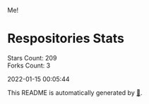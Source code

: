 Me!

# Respositories Stats
Stars Count: 209  
Forks Count: 3

2022-01-15 00:05:44  

This README is automatically generated by [🐰](https://github.com/rnitta/rnitta).
